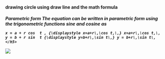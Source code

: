 <h4>drawing circle using draw line and the math formula </h4>
<h5>Parametric form
The equation can be written in parametric form using the trigonometric functions sine and cosine as

    x = a + r cos ⁡ t , {\displaystyle x=a+r\,\cos t,\,} x=a+r\,\cos t,\,
    y = b + r sin ⁡ t {\displaystyle y=b+r\,\sin t\,} y = b+r\,\sin t\,</h5>
    
    
![]("https://github.com/mohandsakr/try-to-play-and-create-some-animation./blob/master/draw%20%20animation%20circle%20with%20lines/drawCircleOutput.PNG" )


